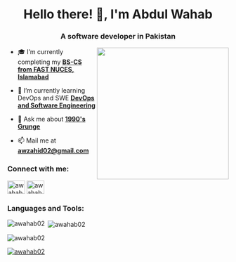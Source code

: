 <h1 align="center">Hello there! 🤙, I'm Abdul Wahab</h1>
<h3 align="center">A software developer in Pakistan</h3>

<img align="right" width="300" src="https://i.pinimg.com/originals/e4/26/70/e426702edf874b181aced1e2fa5c6cde.gif">

- 🎓 I’m currently completing my **[BS-CS from FAST NUCES, Islamabad](https://isb.nu.edu.pk/)**

- 🌱 I’m currently learning DevOps and SWE **[DevOps and Software Engineering](https://www.coursera.org/professional-certificates/devops-and-software-engineering)**

- 💬 Ask me about **[1990's Grunge](https://pitchfork.com/features/lists-and-guides/the-best-grunge-albums-of-the-90s/)**

- 📫 Mail me at **awzahid02@gmail.com**

<h3 align="left">Connect with me:</h3>
<p align="left">
<a href="https://instagram.com/awahabzahid" target="blank"><img align="center" src="https://raw.githubusercontent.com/rahuldkjain/github-profile-readme-generator/master/src/images/icons/Social/instagram.svg" alt="awahabzahid" height="30" width="40" /></a>
<a href="https://www.leetcode.com/awahab02" target="blank"><img align="center" src="https://raw.githubusercontent.com/rahuldkjain/github-profile-readme-generator/master/src/images/icons/Social/leet-code.svg" alt="awahab02" height="30" width="40" /></a>
</p>

<h3 align="left">Languages and Tools:</h3>
<p align="left"> 
</p>

<p><img align="left" src="https://github-readme-stats.vercel.app/api/top-langs?username=awahab02&show_icons=true&locale=en&layout=compact&theme=dark" alt="awahab02" /></p>

<p>&nbsp;<img align="center" src="https://github-readme-stats.vercel.app/api?username=awahab02&show_icons=true&locale=en&theme=dark" alt="awahab02" /></p>

<p><img align="center" src="https://github-readme-streak-stats.herokuapp.com/?user=awahab02&theme=dark" alt="awahab02" /></p>

<p align="left"> 
  <a href="https://github.com/ryo-ma/github-profile-trophy">
    <img src="https://github-profile-trophy.vercel.app/?username=awahab02&theme=darkhub&no-bg=true&row=1" alt="awahab02" />
  </a> 
</p>
